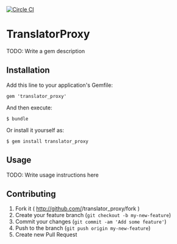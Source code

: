 [![Circle CI](https://circleci.com/gh/enigmo/translator_proxy/tree/master.svg?style=svg)](https://circleci.com/gh/enigmo/translator_proxy/tree/master)

# TranslatorProxy

TODO: Write a gem description

## Installation

Add this line to your application's Gemfile:

    gem 'translator_proxy'

And then execute:

    $ bundle

Or install it yourself as:

    $ gem install translator_proxy

## Usage

TODO: Write usage instructions here

## Contributing

1. Fork it ( http://github.com/<my-github-username>/translator_proxy/fork )
2. Create your feature branch (`git checkout -b my-new-feature`)
3. Commit your changes (`git commit -am 'Add some feature'`)
4. Push to the branch (`git push origin my-new-feature`)
5. Create new Pull Request

